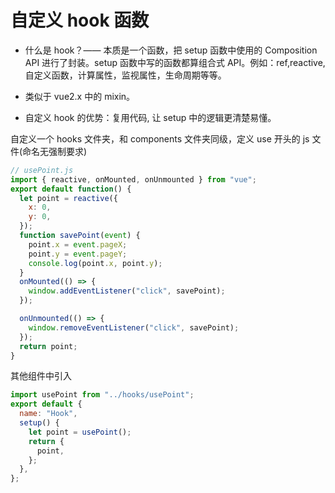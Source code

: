 # 自定义 hook 函数

- 什么是 hook？—— 本质是一个函数，把 setup 函数中使用的 Composition API 进行了封装。setup 函数中写的函数都算组合式 API。例如：ref,reactive,自定义函数，计算属性，监视属性，生命周期等等。

- 类似于 vue2.x 中的 mixin。

- 自定义 hook 的优势：复用代码, 让 setup 中的逻辑更清楚易懂。

自定义一个 hooks 文件夹，和 components 文件夹同级，定义 use 开头的 js 文件(命名无强制要求)

```js
// usePoint.js
import { reactive, onMounted, onUnmounted } from "vue";
export default function() {
  let point = reactive({
    x: 0,
    y: 0,
  });
  function savePoint(event) {
    point.x = event.pageX;
    point.y = event.pageY;
    console.log(point.x, point.y);
  }
  onMounted(() => {
    window.addEventListener("click", savePoint);
  });

  onUnmounted(() => {
    window.removeEventListener("click", savePoint);
  });
  return point;
}
```

其他组件中引入

```js
import usePoint from "../hooks/usePoint";
export default {
  name: "Hook",
  setup() {
    let point = usePoint();
    return {
      point,
    };
  },
};
```
